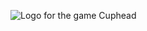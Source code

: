 ![Logo for the game Cuphead](https://user-images.githubusercontent.com/8615302/118107579-73101200-b3ce-11eb-8d03-e8a5ca7cd209.png)
